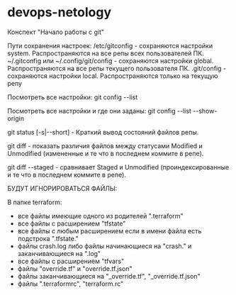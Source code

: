 # devops-netology

Конспект "Начало работы с git"

Пути сохранения настроек:
/etc/gitconfig - сохраняются настройки system. Распространяются на все репы всех пользователей ПК.
~/.gitconfig или ~/.config/git/config - сохраняются настройки global. Распространяются на все репы текущего пользователя ПК.
.git/config  - сохраняются настройки local. Распространяются только на текущую репу


Посмотреть все настройки:
git config --list

Посмотреть все настройки и где они заданы:
git config --list --show-origin

git status [-s|--short] - Краткий вывод состояний файлов репы.

git diff - показать различия файлов между статусами Modified и Unmodified (измененные и те что в последнем коммите в репе).

git diff --staged - сравнивает Staged и Unmodified (проиндексированные и те что в последнем коммите в репе).

БУДУТ ИГНОРИРОВАТЬСЯ ФАЙЛЫ:

В папке terraform:

- все файлы имеющие одного из родителей ".terraform"
- все файлы с расширением "tfstate"
- все файлы с любым расширением если в имени файла есть подстрока ".tfstate."
- файлы crash.log либо файлы начинающиеся на "crash." и заканчивающиеся на ".log"
- все файлы с расширением "tfvars"
- файлы "override.tf" и "override.tf.json"
- файлы заканчивающиеся на "_override.tf", "_override.tf.json"
- файлы ".terraformrc", "terraform.rc"
